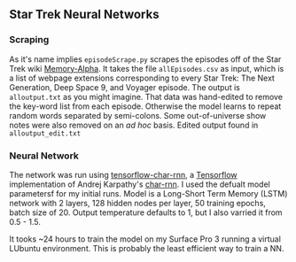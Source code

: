 ## Star Trek Neural Networks

### Scraping
As it's name implies `episodeScrape.py` scrapes the episodes off of the Star Trek wiki [Memory-Alpha](http://memory-alpha.wikia.com/wiki/Portal:Main). It takes the file `allEpisodes.csv` as input, which is a list of webpage extensions corresponding to every Star Trek: The Next Generation, Deep Space 9, and Voyager episode. The output is `alloutput.txt` as you might imagine.  That data was hand-edited to remove the key-word list from each episode.  Otherwise the model learns to repeat random words separated by semi-colons. Some out-of-universe show notes were also removed on an _ad hoc_ basis. Edited output found in `alloutput_edit.txt`

### Neural Network

The network was run using [tensorflow-char-rnn](https://github.com/crazydonkey200/tensorflow-char-rnn), a [Tensorflow](https://www.tensorflow.org/) implementation of Andrej Karpathy's [char-rnn](https://github.com/karpathy/char-rnn). I used the defualt model parametersf for my initial runs. Model is a Long-Short Term Memory (LSTM) network with 2 layers, 128 hidden nodes per layer, 50 training epochs, batch size of 20.  Output temperature defaults to 1, but I also varried it from 0.5 - 1.5.  

It tooks ~24 hours to train the model on my Surface Pro 3 running a virtual LUbuntu environment.  This is probably the least efficient way to train a NN.
